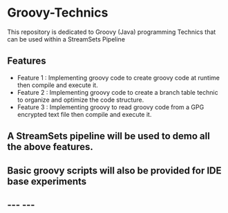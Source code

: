 # Groovy-Technics
This repository is dedicated to Groovy (Java) programming Technics that can be used within a StreamSets Pipeline 

## Features

- Feature 1 : Implementing groovy code to create groovy code at runtime then compile and execute it.
- Feature 2 : Implementing groovy code to create a branch table technic to organize and optimize the code structure.
- Feature 3 : Implementing groovy to read groovy code from a GPG encrypted text file then compile and execute it.

## A StreamSets pipeline will be used to demo all the above features.

## Basic groovy scripts will also be provided for IDE base experiments

## --- ---


